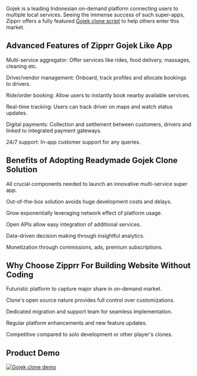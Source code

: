 Gojek is a leading Indonesian on-demand platform connecting users to multiple local services. Seeing the immense success of such super-apps, Zipprr offers a fully featured <a href="https://zipprr.com/category/gojek-clone/">Gojek clone script</a> to help others enter this market.

<h2><b>Advanced Features of Zipprr Gojek Like App</b></h2>

Multi-service aggregator: Offer services like rides, food delivery, massages, cleaning etc.

Driver/vendor management: Onboard, track profiles and allocate bookings to drivers.

Ride/order booking: Allow users to instantly book nearby available services.

Real-time tracking: Users can track driver on maps and watch status updates.

Digital payments: Collection and settlement between customers, drivers and linked to integrated payment gateways.

24/7 support: In-app customer support for any queries.

<h2><b>Benefits of Adopting Readymade Gojek Clone Solution</b></h2>

All crucial components needed to launch an innovative multi-service super app.

Out-of-the-box solution avoids huge development costs and delays.

Grow exponentially leveraging network effect of platform usage.

Open APIs allow easy integration of additional services.

Data-driven decision making through insightful analytics.

Monetization through commissions, ads, premium subscriptions.

<h2><b>Why Choose Zipprr For Building Website Without Coding</b></h2>

Futuristic platform to capture major share in on-demand market.

Clone's open source nature provides full control over customizations.

Dedicated migration and support team for seamless implementation.

Regular platform enhancements and new feature updates.

Competitive compared to solo development or other player's clones.

<h2><b>Product Demo</b></h2>

[![Gojek clone demo](https://i.imgur.com/ICnepYU.jpg)](https://youtu.be/2dZBHhRFSKA)
